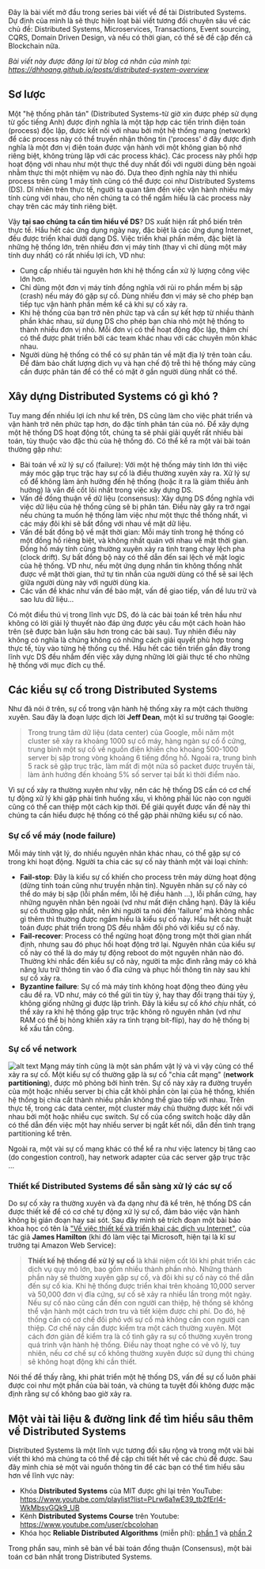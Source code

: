 Đây là bài viết mở đầu trong series bài viết về đề tài Distributed Systems. Dự định của mình là sẽ thực hiện loạt bài viết tương đối chuyên sâu về các chủ đề: Distributed Systems, Microservices, Transactions, Event sourcing, CQRS, Domain Driven Design, và nếu có thời gian, có thể sẽ đề cập đến cả Blockchain nữa.

*Bài viết này được đăng lại từ blog cá nhân của mình tại: https://dhhoang.github.io/posts/distributed-system-overview*
## Sơ lược
Một "hệ thống phân tán" (Distributed Systems-từ giờ xin được phép sử dụng từ gốc tiếng Anh) được định nghĩa là một tập hợp các tiến trình điện toán (process) độc lập, được kết nối với nhau bởi một hệ thống mạng (network) để các process này có thể truyền nhận thông tin  ('process' ở đây được định nghĩa là một đơn vị điện toán được vận hành với một không gian bộ nhớ riêng biệt, không trùng lặp với các process khác). Các process này phối hợp hoạt động với nhau như một thực thể duy nhất đối với người dùng bên ngoài  nhằm thực thi một nhiệm vụ nào đó. Dựa theo định nghĩa này thì nhiều process trên cùng 1 máy tính cũng có thể được coi như Distributed Systems (DS). Dĩ nhiên trên thực tế, người ta quan tâm đến việc vận hành nhiều máy tính cùng với nhau, cho nên chúng ta có thể ngầm hiểu là các process này chạy trên các máy tính riêng biệt.

Vậy **tại sao chúng ta cần tìm hiểu về DS**? DS xuất hiện rất phổ biến trên thực tế. Hầu hết các ứng dụng ngày nay, đặc biệt là các ứng dụng Internet, đều được triển khai dưới dạng DS. Việc triển khai phần mềm, đặc biệt là những hệ thống lớn, trên nhiều đơn vị máy tính (thay vì chỉ dùng một máy tính duy nhất) có rất nhiều lợi ích, VD như:
* Cung cấp nhiều tài nguyên hơn khi hệ thống cần xử lý lượng công việc lớn hơn.
* Chỉ dùng một đơn vị máy tính đồng nghĩa với rủi ro phần mềm bị sập (crash) nếu máy đó gặp sự cố. Dùng nhiều đơn vị máy sẽ cho phép bạn tiếp tục vận hành phần mềm kể cả khi sự cố xảy ra.
* Khi hệ thống của bạn trở nên phức tạp và cần sự kết hợp từ nhiều thành phần khác nhau, sử dụng DS cho phép bạn chia nhỏ một hệ thống to thành nhiều đơn vị nhỏ. Mỗi đơn vị có thể hoạt động độc lập, thậm chí có thể được phát triển bởi các team khác nhau với các chuyên môn khác nhau.
* Người dùng hệ thống có thể có sự phân tán về mặt địa lý trên toàn cầu. Để đảm bảo chất lượng dịch vụ và hạn chế độ trễ thì hệ thống máy cũng cần được phân tán để có thể có mặt ở gần người dùng nhất có thể.

## Xây dựng Distributed Systems có gì khó ?
Tuy mang đến nhiều lợi ích như kể trên, DS cũng làm cho việc phát triển và vận hành trở nên phức tạp hơn, do đặc tính phân tán của nó. Để xây dựng một hệ thống DS hoạt động tốt, chúng ta sẽ phải giải quyết rất nhiều bài toán, tùy thuộc vào đặc thù của hệ thống đó. Có thể kể ra một vài bài toán thường gặp như:
* Bài toán về xử lý sự cố (failure): Với một hệ thống máy tính lớn thì việc máy móc gặp trục trặc hay sự cố là điều thường xuyên xảy ra. Xử lý sự cố để không làm ảnh hưởng đến hệ thống (hoặc ít ra là giảm thiểu ảnh hưởng) là vấn đề cốt lõi nhất trong việc xây dựng DS.
* Vấn đề đồng thuận về dữ liệu (consensus): Xây dựng DS đồng nghĩa với việc dữ liệu của hệ thống cũng sẽ bị phân tán. Điều này gây ra trở ngại nếu chúng ta muốn hệ thống làm việc như một thực thể thống nhất, vì các máy đôi khi sẽ bất đồng với nhau về mặt dữ liệu.
* Vấn đề bất đồng bộ về mặt thời gian: Mỗi máy tính trong hệ thống có một đồng hồ riêng biệt, và không nhất quán với nhau về mặt thời gian. Đồng hồ máy tính cũng thường xuyên xảy ra tình trạng chạy lệch pha (clock drift). Sự bất đồng bộ này có thể dẫn đến sai lệch về mặt logic của hệ thống. VD như, nếu một ứng dụng nhắn tin không thống nhất được về mặt thời gian, thứ tự tin nhắn của người dùng có thể sẽ sai lệch giữa người dùng này với người dùng kia.
* Các vấn đề khác như vấn đề bảo mật, vấn đề giao tiếp, vấn đề lưu trữ và sao lưu dữ liệu...

Có một điều thú vị trong lĩnh vực DS, đó là các bài toán kể trên hầu như không có lời giải lý thuyết nào đáp ứng được yêu cầu một cách hoàn hảo trên (sẽ được bàn luận sâu hơn trong các bài sau). Tuy nhiên điều này không có nghĩa là chúng không có những cách giải quyết phù hợp trong thực tế, tùy vào từng hệ thống cụ thể. Hầu hết các tiến triển gần đây trong lĩnh vực DS đều nhắm đến việc xây dựng những lời giải thực tế cho những hệ thống với mục đích cụ thể.

## Các kiểu sự cố trong Distributed Systems
Như đã nói ở trên, sự cố trong vận hành hệ thống xảy ra một cách thường xuyên. Sau đây là đoạn lược dịch lời **Jeff Dean**, một kĩ sư trưởng tại Google:
> Trong trung tâm dữ liệu (data center) của Google, mỗi năm một cluster sẽ xảy ra khoảng 1000 sự cố máy, hàng ngàn sự cố ổ cứng, trung bình một sự cố về nguồn điện khiến cho khoảng 500-1000 server bị sập trong vòng khoảng 6 tiếng đồng hồ. Ngoài ra, trung bình 5 rack sẽ gặp trục trặc, làm mất đi một nửa số packet được truyền tải, làm ảnh hưởng đến khoảng 5% số server tại bất kì thời điểm nào.

Vì sự cố xảy ra thường xuyên như vậy, nên các hệ thống DS cần có cơ chế tự động xử lý khi gặp phải tình huống xấu, vì không phải lúc nào con người cũng có thể can thiệp một cách kịp thời. Để giải quyết được vấn đề này thì chúng ta cần hiểu được hệ thống có thể gặp phải những kiểu sự cố nào.
### Sự cố về máy (node failure)
Mỗi máy tính vật lý, do nhiều nguyên nhân khác nhau, có thể gặp sự có trong khi hoạt động. Người ta chia các sự cố này thành một vài loại chính:
* **Fail-stop**: Đây là kiểu sự cố khiến cho process trên máy dừng hoạt động (dừng tính toán cũng như truyền nhận tin). Nguyên nhân sự cố này có thể do máy bị sập (lỗi phần mềm, lỗi hệ điều hành ...), lỗi phần cứng, hay những nguyên nhân bên ngoài (vd như mất điện chẳng hạn). Đây là kiểu sự cố thường gặp nhất, nên khi người ta nói đến 'failure' mà không nhắc gì thêm thì thường được ngầm hiểu là kiểu sự cố này. Hầu hết các thuật toán được phát triển trong DS đều nhằm đối phó với kiểu sự cố này.
* **Fail-recover**: Process có thể ngừng hoạt động trong một thời gian nhất định, nhưng sau đó phục hồi hoạt động trở lại. Nguyên nhân của kiểu sự cố này có thể là do máy tự động reboot do một nguyên nhân nào đó. Thường khi nhắc đến kiểu sự cố này, người ta mặc đình rằng máy có khả năng lưu trữ thông tin vào ổ đĩa cứng và phục hồi thông tin này sau khi sự cố xảy ra.
* **Byzantine failure**: Sự cố mà máy tính không hoạt động theo đúng yêu cầu đề ra. VD như, máy có thể gửi tin tùy ý, hay thay đổi trạng thái tùy ý, không giống những gì được lập trình. Đây là kiểu sự cố *khó chịu* nhất, có thể xảy ra khi hệ thống gặp trục trặc không rõ nguyên nhân (vd như RAM có thể bị hỏng khiến xảy ra tình trạng bit-flip), hay do hệ thống bị kể xấu tấn công.
### Sự cố về network
![alt text](https://github.com/dhhoang/dhhoang.github.io/raw/gh-pages/network_partition.JPG "Logo Title Text 1")
Mạng máy tính cũng là một sản phẩm vật lý và vì vậy cũng có thể xảy ra sự cố. Một kiểu sự cố thường gặp là sự cố "chia cắt mạng" (**network partitioning**), được mô phỏng bởi hình trên. Sự cố này xảy ra đường truyền của một hoặc nhiều server bị chia cắt khỏi phần còn lại của hệ thống, khiến hệ thống bị chia cắt thành nhiều phần không thể giao tiếp với nhau. 
Trên thực tế, trong các data center, một cluster máy chủ thường được kết nối với nhau bởi một hoặc nhiều cục switch. Sự cố của cổng switch hoặc dây dẫn có thể dẫn đến việc một hay nhiều server bị ngắt kết nối, dẫn đến tình trạng partitioning kể trên.

Ngoài ra, một vài sự cố mạng khác có thể kể ra như việc latency bị tăng cao (do congestion control), hay network adapter của các server gặp trục trặc ...

### Thiết kế Distributed Systems để sẵn sàng xử lý các sự cố
Do sự cố xảy ra thường xuyên và đa dạng như đã kể trên, hệ thống DS cần được thiết kế để có cơ chế tự động xử lý sự cố, đảm bảo việc vận hành không bị gián đoạn hay sai sót. Sau đây mình sẽ trích đoạn một bài báo khoa học có tên là ["Về việc thiết kế và triển khai các dịch vụ Internet"](https://www.usenix.org/legacy/event/lisa07/tech/full_papers/hamilton/hamilton.pdf), của tác giả **James Hamilton** (khi đó làm việc tại Microsoft, hiện tại là kĩ sư trưởng tại Amazon Web Service):
>**Thiết kế hệ thống để xử lý sự cố** là khái niệm cốt lõi khi phát triển các dịch vụ quy mô lớn, bao gồm nhiều thành phần nhỏ. Những thành phần này sẽ thường xuyên gặp sự cố, và đôi khi sự cố này có thể dẫn đến sự cố kia. Khi hệ thống được triển khai trên khoảng 10,000 server và 50,000 đơn vị đĩa cứng, sự cố sẽ xảy ra nhiều lần trong một ngày. Nếu sự cố nào cũng cần đến con người can thiệp, hệ thống sẽ không thể vận hành một cách trơn tru và tiết kiệm được chi phí. Do đó, hệ thống cần có cơ chế đối phó với sự cố mà không cần con người can thiệp. Cơ chế này cần được kiểm tra một cách thường xuyên. Một cách đơn giản để kiểm tra là cố tình gây ra sự cố thường xuyên trong quá trình vận hành hệ thống. Điều này thoạt nghe có vẻ vô lý, tuy nhiên, nếu cơ chế sự cố không thường xuyên được sử dụng thì chúng sẽ không hoạt động khi cần thiết.

Nói thế để thấy rằng, khi phát triển một hệ thống DS, vấn đề sự cố luôn phải được coi như một phần của bài toán, và chúng ta tuyệt đối không được mặc định rằng sự cố không bao giờ xảy ra. 

## Một vài tài liệu & đường link để tìm hiểu sâu thêm về Distributed Systems
Distributed Systems là một lĩnh vực tương đối sâu rộng và trong một vài bài viết thì khó mà chúng ta có thể đề cập chi tiết hết về các chủ đề được. Sau đây mình chia sẻ một vài nguồn thông tin để các bạn có thể tìm hiểu sâu hơn về lĩnh vực này: 
* Khóa **Distributed Systems** của MIT được ghi lại trên YouTube: https://www.youtube.com/playlist?list=PLrw6a1wE39_tb2fErI4-WkMbsvGQk9_UB
* Kênh **Distributed Systems Course** trên Youtube: https://www.youtube.com/user/cbcolohan
* Khóa học **Reliable Distributed Algorithms** (miễn phí): [phần 1](https://courses.edx.org/courses/course-v1:KTHx+ID2203.1x+3T_2017/course/) và [phần 2](https://courses.edx.org/courses/course-v1:KTHx+ID2203.2x+2016T4/course/)

Trong phần sau, mình sẽ bàn về bài toán đồng thuận (Consensus), một bài toán cơ bản nhất trong Distributed Systems.